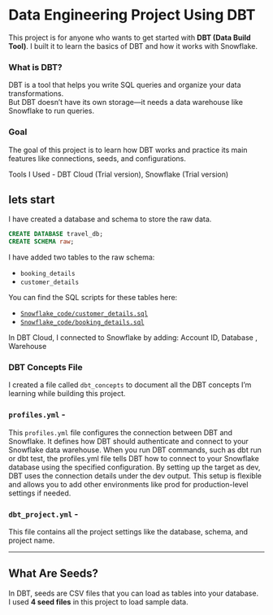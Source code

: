 # Data Engineering Project Using DBT

This project is for anyone who wants to get started with **DBT (Data Build Tool)**.  I built it to learn the basics of DBT and how it works with Snowflake.

### What is DBT?  
DBT is a tool that helps you write SQL queries and organize your data transformations.  
But DBT doesn’t have its own storage—it needs a data warehouse like Snowflake to run queries.

### Goal  
The goal of this project is to learn how DBT works and practice its main features like connections, seeds, and configurations.

Tools I Used  - DBT Cloud (Trial version), Snowflake (Trial version) 

## lets start 
I have created a database and schema to store the raw data.  

```sql
CREATE DATABASE travel_db;  
CREATE SCHEMA raw;
``` 
I have added two tables to the raw schema:  

- `booking_details`  
- `customer_details`  

You can find the SQL scripts for these tables here:  
- [`Snowflake_code/customer_details.sql`](./Snowflake_code/customer_details.sql)  
- [`Snowflake_code/booking_details.sql`](./Snowflake_code/booking_details.sql)  

In DBT Cloud, I connected to Snowflake by adding:  Account ID, Database , Warehouse

### DBT Concepts File  
I created a file called `dbt_concepts` to document all the DBT concepts I’m learning while building this project.  

### `profiles.yml` -

This `profiles.yml` file configures the connection between DBT and Snowflake. It defines how DBT should authenticate and connect to your Snowflake data warehouse.
When you run DBT commands, such as dbt run or dbt test, the profiles.yml file tells DBT how to connect to your Snowflake database using the specified configuration. By setting up the target as dev, DBT uses the connection details under the dev output.
This setup is flexible and allows you to add other environments like prod for production-level settings if needed.


### `dbt_project.yml` -
This file contains all the project settings like the database, schema, and project name.  



---

## What Are Seeds?  
In DBT, seeds are CSV files that you can load as tables into your database.  
I used **4 seed files** in this project to load sample data.  






